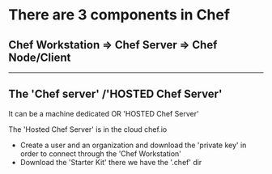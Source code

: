 # There are 3 components in Chef

## Chef Workstation => Chef Server => Chef Node/Client

---

## The 'Chef server' /'HOSTED Chef Server'

It can be a machine dedicated OR 'HOSTED Chef Server'

The 'Hosted Chef Server' is in the cloud chef.io

- Create a user and an organization and download the 'private key'
  in order to connect through the 'Chef Workstation'
- Download the 'Starter Kit' there we have the '.chef' dir
